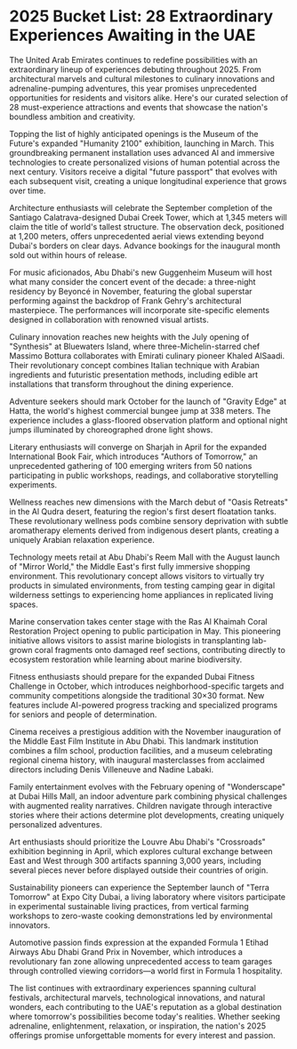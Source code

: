 # 2025 Bucket List: 28 Extraordinary Experiences Awaiting in the UAE

The United Arab Emirates continues to redefine possibilities with an extraordinary lineup of experiences debuting throughout 2025. From architectural marvels and cultural milestones to culinary innovations and adrenaline-pumping adventures, this year promises unprecedented opportunities for residents and visitors alike. Here's our curated selection of 28 must-experience attractions and events that showcase the nation's boundless ambition and creativity.

Topping the list of highly anticipated openings is the Museum of the Future's expanded "Humanity 2100" exhibition, launching in March. This groundbreaking permanent installation uses advanced AI and immersive technologies to create personalized visions of human potential across the next century. Visitors receive a digital "future passport" that evolves with each subsequent visit, creating a unique longitudinal experience that grows over time.

Architecture enthusiasts will celebrate the September completion of the Santiago Calatrava-designed Dubai Creek Tower, which at 1,345 meters will claim the title of world's tallest structure. The observation deck, positioned at 1,200 meters, offers unprecedented aerial views extending beyond Dubai's borders on clear days. Advance bookings for the inaugural month sold out within hours of release.

For music aficionados, Abu Dhabi's new Guggenheim Museum will host what many consider the concert event of the decade: a three-night residency by Beyoncé in November, featuring the global superstar performing against the backdrop of Frank Gehry's architectural masterpiece. The performances will incorporate site-specific elements designed in collaboration with renowned visual artists.

Culinary innovation reaches new heights with the July opening of "Synthesis" at Bluewaters Island, where three-Michelin-starred chef Massimo Bottura collaborates with Emirati culinary pioneer Khaled AlSaadi. Their revolutionary concept combines Italian technique with Arabian ingredients and futuristic presentation methods, including edible art installations that transform throughout the dining experience.

Adventure seekers should mark October for the launch of "Gravity Edge" at Hatta, the world's highest commercial bungee jump at 338 meters. The experience includes a glass-floored observation platform and optional night jumps illuminated by choreographed drone light shows.

Literary enthusiasts will converge on Sharjah in April for the expanded International Book Fair, which introduces "Authors of Tomorrow," an unprecedented gathering of 100 emerging writers from 50 nations participating in public workshops, readings, and collaborative storytelling experiments.

Wellness reaches new dimensions with the March debut of "Oasis Retreats" in the Al Qudra desert, featuring the region's first desert floatation tanks. These revolutionary wellness pods combine sensory deprivation with subtle aromatherapy elements derived from indigenous desert plants, creating a uniquely Arabian relaxation experience.

Technology meets retail at Abu Dhabi's Reem Mall with the August launch of "Mirror World," the Middle East's first fully immersive shopping environment. This revolutionary concept allows visitors to virtually try products in simulated environments, from testing camping gear in digital wilderness settings to experiencing home appliances in replicated living spaces.

Marine conservation takes center stage with the Ras Al Khaimah Coral Restoration Project opening to public participation in May. This pioneering initiative allows visitors to assist marine biologists in transplanting lab-grown coral fragments onto damaged reef sections, contributing directly to ecosystem restoration while learning about marine biodiversity.

Fitness enthusiasts should prepare for the expanded Dubai Fitness Challenge in October, which introduces neighborhood-specific targets and community competitions alongside the traditional 30×30 format. New features include AI-powered progress tracking and specialized programs for seniors and people of determination.

Cinema receives a prestigious addition with the November inauguration of the Middle East Film Institute in Abu Dhabi. This landmark institution combines a film school, production facilities, and a museum celebrating regional cinema history, with inaugural masterclasses from acclaimed directors including Denis Villeneuve and Nadine Labaki.

Family entertainment evolves with the February opening of "Wonderscape" at Dubai Hills Mall, an indoor adventure park combining physical challenges with augmented reality narratives. Children navigate through interactive stories where their actions determine plot developments, creating uniquely personalized adventures.

Art enthusiasts should prioritize the Louvre Abu Dhabi's "Crossroads" exhibition beginning in April, which explores cultural exchange between East and West through 300 artifacts spanning 3,000 years, including several pieces never before displayed outside their countries of origin.

Sustainability pioneers can experience the September launch of "Terra Tomorrow" at Expo City Dubai, a living laboratory where visitors participate in experimental sustainable living practices, from vertical farming workshops to zero-waste cooking demonstrations led by environmental innovators.

Automotive passion finds expression at the expanded Formula 1 Etihad Airways Abu Dhabi Grand Prix in November, which introduces a revolutionary fan zone allowing unprecedented access to team garages through controlled viewing corridors—a world first in Formula 1 hospitality.

The list continues with extraordinary experiences spanning cultural festivals, architectural marvels, technological innovations, and natural wonders, each contributing to the UAE's reputation as a global destination where tomorrow's possibilities become today's realities. Whether seeking adrenaline, enlightenment, relaxation, or inspiration, the nation's 2025 offerings promise unforgettable moments for every interest and passion.

